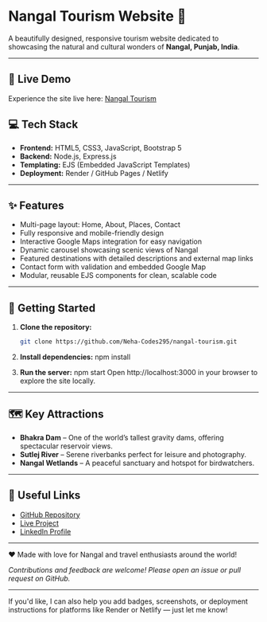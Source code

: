 # Nangal Tourism Website 🌄

A beautifully designed, responsive tourism website dedicated to showcasing the natural and cultural wonders of **Nangal, Punjab, India**.

---

## 🚩 Live Demo  
Experience the site live here: [Nangal Tourism](https://nangal-tourism.onrender.com)

## 💻 Tech Stack  
- **Frontend:** HTML5, CSS3, JavaScript, Bootstrap 5  
- **Backend:** Node.js, Express.js  
- **Templating:** EJS (Embedded JavaScript Templates)  
- **Deployment:** Render / GitHub Pages / Netlify  

---

## ✨ Features  
- Multi-page layout: Home, About, Places, Contact  
- Fully responsive and mobile-friendly design  
- Interactive Google Maps integration for easy navigation  
- Dynamic carousel showcasing scenic views of Nangal  
- Featured destinations with detailed descriptions and external map links  
- Contact form with validation and embedded Google Map  
- Modular, reusable EJS components for clean, scalable code  

---

## 🚀 Getting Started  

1. **Clone the repository:**  
   ```bash
   git clone https://github.com/Neha-Codes295/nangal-tourism.git

2. **Install dependencies:**
    npm install

2. **Run the server:**
    npm start
    Open http://localhost:3000 in your browser to explore the site locally.
---

## 🗺️ Key Attractions

- **Bhakra Dam** – One of the world’s tallest gravity dams, offering spectacular reservoir views.  
- **Sutlej River** – Serene riverbanks perfect for leisure and photography.  
- **Nangal Wetlands** – A peaceful sanctuary and hotspot for birdwatchers.  

---

## 🔗 Useful Links

- [GitHub Repository](https://github.com/Neha-Codes295/nangal-tourism)  
- [Live Project](https://nangal-tourism.onrender.com/)  
- [LinkedIn Profile](https://www.linkedin.com/in/neha-iiitu/)  

---

❤️ Made with love for Nangal and travel enthusiasts around the world!

*Contributions and feedback are welcome! Please open an issue or pull request on GitHub.*

---

If you'd like, I can also help you add badges, screenshots, or deployment instructions for platforms like Render or Netlify — just let me know!
